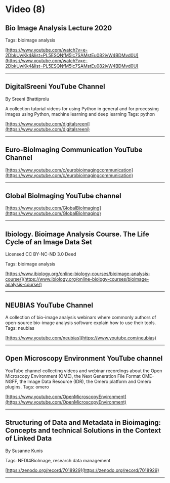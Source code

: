 # Video (8)
## Bio Image Analysis Lecture 2020


Tags: bioimage analysis

[https://www.youtube.com/watch?v=e-2DbkUwKk4&list=PL5ESQNfM5lc7SAMstEu082ivW4BDMvd0U](https://www.youtube.com/watch?v=e-2DbkUwKk4&list=PL5ESQNfM5lc7SAMstEu082ivW4BDMvd0U)


---

## DigitalSreeni YouTube Channel

By Sreeni Bhattiprolu



A collection tutorial videos for using Python in general and for processing images using Python, machine learning and deep learning
Tags: python

[https://www.youtube.com/digitalsreeni](https://www.youtube.com/digitalsreeni)


---

## Euro-BioImaging Communication YouTube Channel



[https://www.youtube.com/c/eurobioimagingcommunication](https://www.youtube.com/c/eurobioimagingcommunication)


---

## Global BioImaging YouTube channel



[https://www.youtube.com/GlobalBioImaging](https://www.youtube.com/GlobalBioImaging)


---

## Ibiology. Bioimage Analysis Course. The Life Cycle of an Image Data Set

Licensed CC BY-NC-ND 3.0 Deed


Tags: bioimage analysis

[https://www.ibiology.org/online-biology-courses/bioimage-analysis-course/](https://www.ibiology.org/online-biology-courses/bioimage-analysis-course/)


---

## NEUBIAS YouTube Channel



A collection of bio-image analysis webinars where commonly authors of open-source bio-image analysis software explain how to use their tools.
Tags: neubias

[https://www.youtube.com/neubias](https://www.youtube.com/neubias)


---

## Open Microscopy Environment YouTube channel



YouTube channel collecting videos and webinar recordings about the Open Microscopy Environment (OME), the Next Generation File Format OME-NGFF, the Image Data Resource (IDR), the Omero platform and Omero plugins.
Tags: omero

[https://www.youtube.com/OpenMicroscopyEnvironment](https://www.youtube.com/OpenMicroscopyEnvironment)


---

## Structuring of Data and Metadata in Bioimaging: Concepts and technical Solutions in the Context of Linked Data

By Susanne Kunis


Tags: NFDI4BioImage, research data management

[https://zenodo.org/record/7018929](https://zenodo.org/record/7018929)


---

